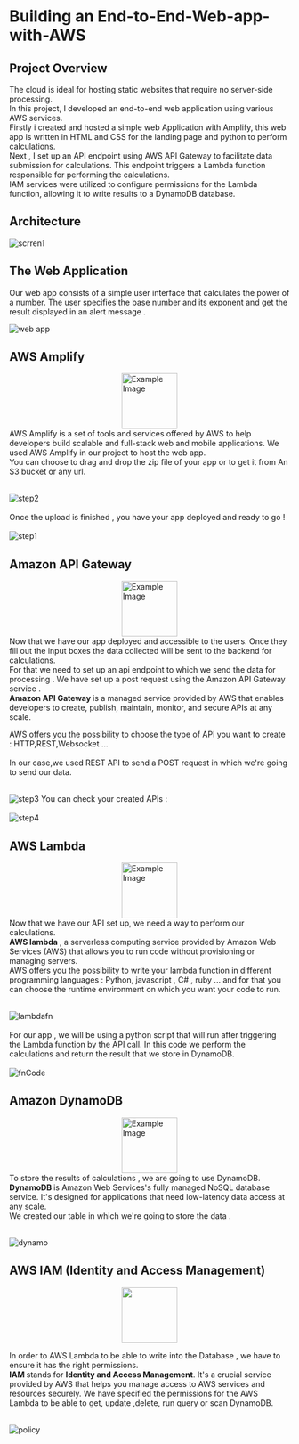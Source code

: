 # Building an End-to-End-Web-app-with-AWS
## Project Overview
The cloud is ideal for hosting static websites that require no server-side processing.<br>
In this project, I developed an end-to-end web application using various AWS services. <br>
Firstly i created and hosted a simple web Application with Amplify, this web app is written in HTML and CSS for the landing page and python to perform calculations.<br>
Next , I set up an API endpoint using AWS API Gateway to facilitate data submission for calculations. This endpoint triggers a Lambda function responsible for performing the calculations.  <br>
IAM services were utilized to configure permissions for the Lambda function, allowing it to write results to a DynamoDB database.

## Architecture

![scrren1](https://github.com/Amanyft/End-to-end-Web-app-with-AWS/assets/80603078/9319b540-b77a-435e-acb7-93be25429e43)
## The Web Application
Our web app consists of a simple user interface that calculates the power of a number.
The user specifies the base number and its exponent and get the result displayed in an alert message .

![web app](https://github.com/Amanyft/End-to-end-Web-app-with-AWS/assets/80603078/269360c5-8f00-41b9-8da8-3f37033c55db)

## AWS Amplify
<div style="display: flex; justify-content: center;">
<img src="https://github.com/Amanyft/End-to-end-Web-app-with-AWS/assets/80603078/753a0456-4f6a-40d3-ad74-73cab1b8d799" alt="Example Image" width="100" height="100">
</div>
AWS Amplify is a set of tools and services offered by AWS to help developers build scalable and full-stack web and mobile applications.
We used AWS Amplify in our project to host the web app.<br>
You can choose to drag and drop the zip file of your app or to get it from An S3 bucket or any url. <br><br>

![step2](https://github.com/Amanyft/End-to-end-Web-app-with-AWS/assets/80603078/3e623bbf-cbbc-4072-bbe0-01c90b02ef30)
<br><br>
Once the upload is finished , you have your app deployed and ready to go ! 
<br><br>
![step1](https://github.com/Amanyft/End-to-end-Web-app-with-AWS/assets/80603078/651d1e96-8fc6-443e-b6eb-2b43e6542099)

## Amazon API Gateway

<div style="display: flex; justify-content: center;">
<img src="https://github.com/Amanyft/End-to-end-Web-app-with-AWS/assets/80603078/8413df08-3110-4c82-b48f-6764e620bd81" alt="Example Image" width="100" height="100">
</div>
Now that we have our app deployed and accessible to the users. Once they fill out the input boxes the data collected will be sent to the backend for calculations.<br>
For that we need to set up an api endpoint to which we send the data for processing . We have set up a post request using the Amazon API Gateway service .<br>
<b> Amazon API Gateway  </b> 
is a managed service provided by AWS that enables developers to create, publish, maintain, monitor, and secure APIs at any scale. <br>

AWS offers you the possibility to choose the type of API you want to create : HTTP,REST,Websocket ...   <br><br>
In our case,we used REST API to send a POST request in which we're going to send our data.<br><br>



![step3](https://github.com/Amanyft/End-to-end-Web-app-with-AWS/assets/80603078/7dcf1b42-8c93-451e-9dd8-5d1f573b7e1e)
You can check your created APIs :<br> <br>
![step4](https://github.com/Amanyft/End-to-end-Web-app-with-AWS/assets/80603078/e0ac64a3-1e48-4fd8-bd28-33e51b44ba41)


## AWS Lambda
<div style="display: flex; justify-content: center;">
<img src="https://github.com/Amanyft/End-to-end-Web-app-with-AWS/assets/80603078/c9170105-10b2-48ef-a037-f417605663f3" alt="Example Image" width="100" height="100">
</div>
Now that we have our API set up, we need a way to perform our calculations.<br>
<b> AWS lambda </b>, a serverless computing service provided by Amazon Web Services (AWS) that allows you to run code without provisioning or managing servers.<br>
AWS offers you the possibility to write your lambda function in different programming languages : Python, javascript , C# , ruby ... and for that you can choose the runtime environment on which you want your code to run.<br> <br>

![lambdafn](https://github.com/Amanyft/End-to-end-Web-app-with-AWS/assets/80603078/9c5f218d-3d4d-4319-ac72-78e860a0701c) 
<br> <br>
For our app , we will be using a python script that will run after triggering the Lambda function by the API call.
In this code we perform the calculations and return the result that we store in DynamoDB. 
<br> <br>
![fnCode](https://github.com/Amanyft/End-to-end-Web-app-with-AWS/assets/80603078/b230a1b5-7a62-488c-b662-2ed08a4fe215)

## Amazon DynamoDB
<div style="display: flex; justify-content: center;">
<img src="https://github.com/Amanyft/End-to-end-Web-app-with-AWS/assets/80603078/ccd86328-28a4-468f-b5b8-37df188fd559" alt="Example Image" width="100" height="100">
</div>
To store the results of calculations , we are going to use DynamoDB.<br>
<b>DynamoDB </b> is Amazon Web Services's fully managed NoSQL database service. It's designed for applications that need low-latency data access at any scale.<br> 
We created our table in which we're going to store the data . <br> <br>

![dynamo](https://github.com/Amanyft/End-to-end-Web-app-with-AWS/assets/80603078/16b8b7f3-54eb-4934-8086-65f8160bbbb7) 
<br>

## AWS IAM (Identity and Access Management)
<div style="display: flex; justify-content: center;">
    <img src="https://github.com/Amanyft/End-to-end-Web-app-with-AWS/assets/80603078/6690ba76-44fd-40b6-b00f-9674d7d4bf4f" width="100" height="100">
</div>


In order to AWS Lambda to be able to write into the Database , we have to ensure it has the right permissions.<br>
<b>IAM </b> stands for <b> Identity and Access Management</b>. It's a crucial service provided by AWS that helps you manage access to AWS services and resources securely. We have specified the permissions for the AWS Lambda to be able to get, update ,delete, run query or scan DynamoDB.<br>
<br>

![policy](https://github.com/Amanyft/End-to-end-Web-app-with-AWS/assets/80603078/be87622f-a4a0-42f8-9cde-2c4cd5aca7d8)




